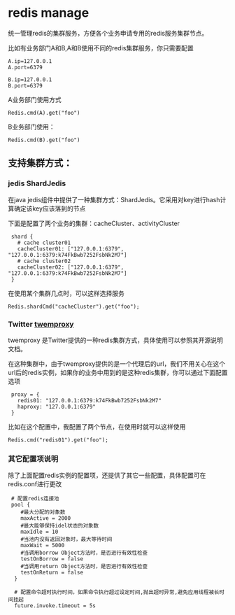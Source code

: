 # redis manage

统一管理redis的集群服务，方便各个业务申请专用的redis服务集群节点。

比如有业务部门A和B,A和B使用不同的redis集群服务，你只需要配置

    A.ip=127.0.0.1
    A.port=6379

    B.ip=127.0.0.1
    B.port=6379

A业务部门使用方式

    Redis.cmd(A).get("foo")
    
B业务部门使用：
    
    Redis.cmd(B).get("foo")


## 支持集群方式：

### jedis ShardJedis
 
在java jedis组件中提供了一种集群方式：ShardJedis。它采用对key进行hash计算确定该key应该落到的节点

下面是配置了两个业务的集群：cacheCluster、activityCluster

     shard {
       # cache cluster01
       cacheCluster01: ["127.0.0.1:6379", "127.0.0.1:6379:k74FkBwb7252FsbNk2M7"]
       # cache cluster02
       cacheCluster02: ["127.0.0.1:6379", "127.0.0.1:6379:k74FkBwb7252FsbNk2M7"]
     }

在使用某个集群几点时，可以这样选择服务
    
    Redis.shardCmd("cacheCluster").get("foo");

 
### Twitter [twemproxy](https://github.com/WangJunTYTL/twemproxy)

twemproxy 是Twitter提供的一种redis集群方式，具体使用可以参照其开源说明文档。

在这种集群中，由于twemproxy提供的是一个代理后的url，我们不用关心在这个url后的redis实例，如果你的业务中用到的是这种redis集群，你可以通过下面配置选项

     proxy = {
       redis01: "127.0.0.1:6379:k74FkBwb7252FsbNk2M7"
       haproxy: "127.0.0.1:6379"
     }

比如在这个配置中，我配置了两个节点，在使用时就可以这样使用
    
    Redis.cmd("redis01").get("foo");


### 其它配置项说明

除了上面配置redis实例的配置项，还提供了其它一些配置，具体配置可在redis.conf进行更改

```
 # 配置redis连接池
 pool {
    #最大分配的对象数
    maxActive = 2000
    #最大能够保持idel状态的对象数
    maxIdle = 10
    #当池内没有返回对象时，最大等待时间
    maxWait = 5000
    #当调用borrow Object方法时，是否进行有效性检查
    testOnBorrow = false
    #当调用return Object方法时，是否进行有效性检查
    testOnReturn = false
  }

  # 配置命令超时执行时间，如果命令执行超过设定时间,抛出超时异常,避免应用线程被长时间挂起
  future.invoke.timeout = 5s

```






